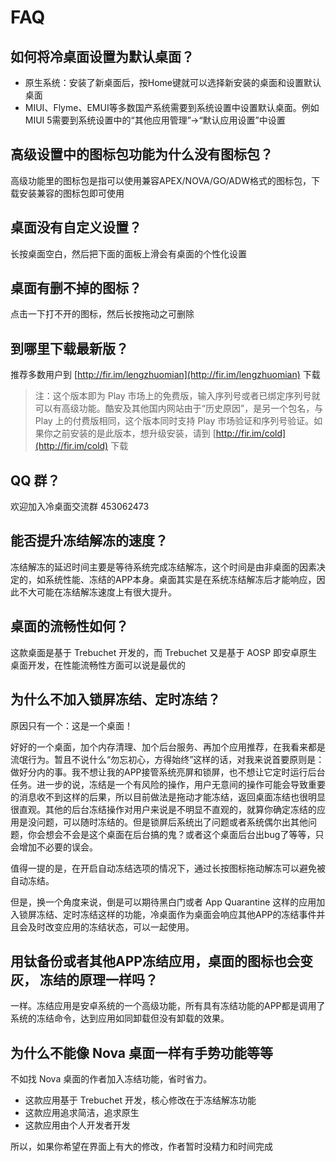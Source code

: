 FAQ
===

如何将冷桌面设置为默认桌面？
---
- 原生系统：安装了新桌面后，按Home键就可以选择新安装的桌面和设置默认桌面
- MIUI、Flyme、EMUI等多数国产系统需要到系统设置中设置默认桌面。例如MIUI 5需要到系统设置中的“其他应用管理”->“默认应用设置”中设置


高级设置中的图标包功能为什么没有图标包？
---
高级功能里的图标包是指可以使用兼容APEX/NOVA/GO/ADW格式的图标包，下载安装兼容的图标包即可使用


桌面没有自定义设置？
---
长按桌面空白，然后把下面的面板上滑会有桌面的个性化设置


桌面有删不掉的图标？
---
点击一下打不开的图标，然后长按拖动之可删除


到哪里下载最新版？
---
推荐多数用户到 [http://fir.im/lengzhuomian](http://fir.im/lengzhuomian) 下载

> 注：这个版本即为 Play 市场上的免费版，输入序列号或者已绑定序列号就可以有高级功能。酷安及其他国内网站由于“历史原因”，是另一个包名，与 Play 上的付费版相同，这个版本同时支持 Play 市场验证和序列号验证。如果你之前安装的是此版本，想升级安装，请到 [http://fir.im/cold](http://fir.im/cold) 下载


QQ 群？
---
欢迎加入冷桌面交流群 453062473


能否提升冻结解冻的速度？
---
冻结解冻的延迟时间主要是等待系统完成冻结解冻，这个时间是由非桌面的因素决定的，如系统性能、冻结的APP本身。桌面其实是在系统冻结解冻后才能响应，因此不大可能在冻结解冻速度上有很大提升。


桌面的流畅性如何？
---
这款桌面是基于 Trebuchet 开发的，而 Trebuchet 又是基于 AOSP 即安卓原生桌面开发，在性能流畅性方面可以说是最优的


为什么不加入锁屏冻结、定时冻结？
---
原因只有一个：这是一个桌面！


好好的一个桌面，加个内存清理、加个后台服务、再加个应用推荐，在我看来都是流氓行为。暂且不说什么“勿忘初心，方得始终”这样的话，对我来说首要原则是：做好分内的事。我不想让我的APP接管系统亮屏和锁屏，也不想让它定时运行后台任务。进一步的说，冻结是一个有风险的操作，用户无意间的操作可能会导致重要的消息收不到这样的后果，所以目前做法是拖动才能冻结，返回桌面冻结也很明显很直观。其他的后台冻结操作对用户来说是不明显不直观的，就算你确定冻结的应用是没问题，可以随时冻结的。但是锁屏后系统出了问题或者系统偶尔出其他问题，你会想会不会是这个桌面在后台搞的鬼？或者这个桌面后台出bug了等等，只会增加不必要的误会。


值得一提的是，在开启自动冻结选项的情况下，通过长按图标拖动解冻可以避免被自动冻结。


但是，换一个角度来说，倒是可以期待黑白门或者 App Quarantine 这样的应用加入锁屏冻结、定时冻结这样的功能，冷桌面作为桌面会响应其他APP的冻结事件并且会及时改变应用的冻结状态，可以一起使用。


用钛备份或者其他APP冻结应用，桌面的图标也会变灰， 冻结的原理一样吗？
---
一样。冻结应用是安卓系统的一个高级功能，所有具有冻结功能的APP都是调用了系统的冻结命令，达到应用如同卸载但没有卸载的效果。


为什么不能像 Nova 桌面一样有手势功能等等
---
不如找 Nova 桌面的作者加入冻结功能，省时省力。


- 这款应用基于 Trebuchet 开发，核心修改在于冻结解冻功能
- 这款应用追求简洁，追求原生
- 这款应用由个人开发者开发


所以，如果你希望在界面上有大的修改，作者暂时没精力和时间完成